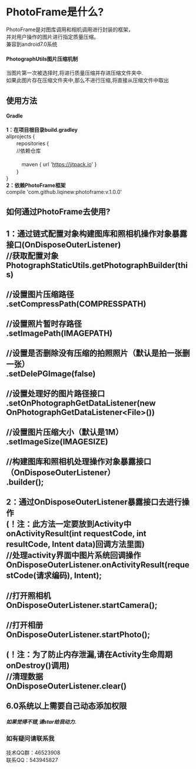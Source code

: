 # PhotoFrame是什么?
PhotoFrame是对图库调用和相机调用进行封装的框架，<br>并对用户操作的图片进行指定质量压缩。<br>兼容到android7.0系统
#### PhotographUtils图片压缩机制
当图片第一次被选择时,将进行质量压缩并存进压缩文件夹中.<br>
如果此图片存在压缩文件夹中,那么不进行压缩,将直接从压缩文件中取出

使用方法
-----
#### Gradle
**1：在项目根目录build.gradley**	<br>
allprojects {<br>
　　repositories { <br>
  　　//依赖仓库	<br>		
　　　maven { url 'https://jitpack.io' }<br>
　　}<br>
}<br>
**2：依赖PhotoFrame框架**<br>
compile 'com.github.liqinew:photoframe:v.1.0.0'
## 如何通过PhotoFrame去使用?
**1：通过链式配置对象构建图库和照相机操作对象暴露接口(OnDisposeOuterListener)**<br>
//获取配置对象<br>
PhotographStaticUtils.getPhotographBuilder(this)<br><br>
//设置图片压缩路径<br>
.setCompressPath(COMPRESSPATH)<br><br>
//设置照片暂时存路径<br>
.setImagePath(IMAGEPATH)<br><br>
//设置是否删除没有压缩的拍照照片（默认是拍一张删一张）<br>
.setDelePGImage(false)<br><br>
//设置处理好的图片路径接口<br>
.setOnPhotographGetDataListener(new OnPhotographGetDataListener\<File>())<br><br>
//设置图片压缩大小（默认是1M）<br>
.setImageSize(IMAGESIZE)<br><br>
//构建图库和照相机处理操作对象暴露接口（OnDisposeOuterListener）<br>
.builder();<br><br>
**2：通过OnDisposeOuterListener暴露接口去进行操作**<br>
(！注：此方法一定要放到Activity中onActivityResult(int requestCode, int resultCode, Intent data)回调方法里面)<br>
//处理activity界面中图片系统回调操作<br>
OnDisposeOuterListener.onActivityResult(requestCode(请求编码), Intent);<br><br>
//打开照相机<br>
OnDisposeOuterListener.startCamera();<br><br>
//打开相册<br>
OnDisposeOuterListener.startPhoto();<br><br>
(！注：为了防止内存泄漏,请在Activity生命周期onDestroy()调用)<br>
//清理数据<br>
OnDisposeOuterListener.clear()<br><br>
6.0系统以上需要自己动态添加权限
-----
##### 如果觉得不错,请star给我动力.

### 如有疑问请联系我
技术QQ群：46523908<br>
联系QQ：543945827
